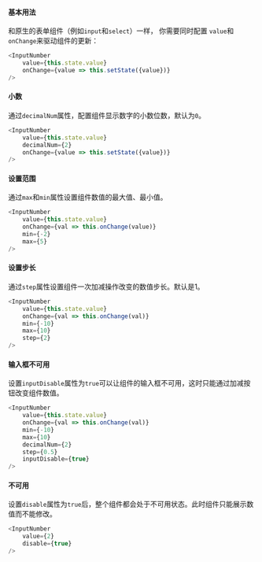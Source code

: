 #### 基本用法
和原生的表单组件（例如`input`和`select`）一样，
你需要同时配置 `value`和`onChange`来驱动组件的更新：

```javascript
<InputNumber
    value={this.state.value}
    onChange={value => this.setState({value})}
/>
```

#### 小数
通过`decimalNum`属性，配置组件显示数字的小数位数，默认为`0`。

```javascript
<InputNumber
    value={this.state.value}
    decimalNum={2}
    onChange={value => this.setState({value})}
/>
```

#### 设置范围

通过`max`和`min`属性设置组件数值的最大值、最小值。

```javascript
<InputNumber
    value={this.state.value}
    onChange={val => this.onChange(value)}
    min={-2}
    max={5}
/>
```

#### 设置步长

通过`step`属性设置组件一次加减操作改变的数值步长。默认是1。

```javascript
<InputNumber
    value={this.state.value}
    onChange={val => this.onChange(val)}
    min={-10}
    max={10}
    step={2}
/>
```

#### 输入框不可用

设置`inputDisable`属性为`true`可以让组件的输入框不可用，这时只能通过加减按钮改变组件数值。

```javascript
<InputNumber
    value={this.state.value}
    onChange={val => this.onChange(val)}
    min={-10}
    max={10}
    decimalNum={2}
    step={0.5}
    inputDisable={true}
/>
```

#### 不可用
设置`disable`属性为`true`后，整个组件都会处于不可用状态。此时组件只能展示数值而不能修改。

```javascript
<InputNumber
    value={2}
    disable={true}
/>
```